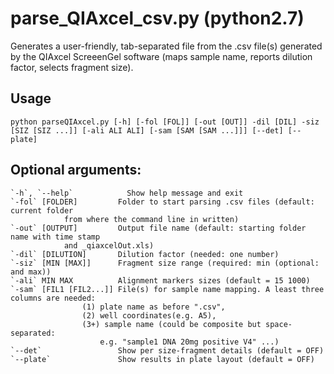 # parse_QIAxcel_csv.py (python2.7)
Generates a user-friendly, tab-separated file from the .csv file(s) generated by the QIAxcel ScreeenGel software (maps sample name, reports dilution factor, selects fragment size).

## Usage

`python parseQIAxcel.py	[-h] [-fol [FOL]] [-out [OUT]] -dil [DIL] -siz [SIZ [SIZ ...]] [-ali ALI ALI] [-sam [SAM [SAM ...]]] [--det] [--plate]`

## Optional arguments:

	`-h`, `--help`            Show help message and exit
	`-fol` [FOLDER]         Folder to start parsing .csv files (default: current folder 
				from where the command line in written)
	`-out` [OUTPUT]         Output file name (default: starting folder name with time stamp
				and _qiaxcelOut.xls)
	`-dil` [DILUTION]       Dilution factor (needed: one number)
	`-siz` [MIN [MAX]]      Fragment size range (required: min (optional: and max))
	`-ali` MIN MAX          Alignment markers sizes (default = 15 1000)
	`-sam` [FIL1 [FIL2...]] File(s) for sample name mapping. A least three columns are needed:
					(1) plate name as before ".csv",
					(2) well coordinates(e.g. A5),
					(3+) sample name (could be composite but space-separated:
						e.g. "sample1 DNA 20mg positive V4" ...)
	`--det`                 Show per size-fragment details (default = OFF)
	`--plate`               Show results in plate layout (default = OFF)
